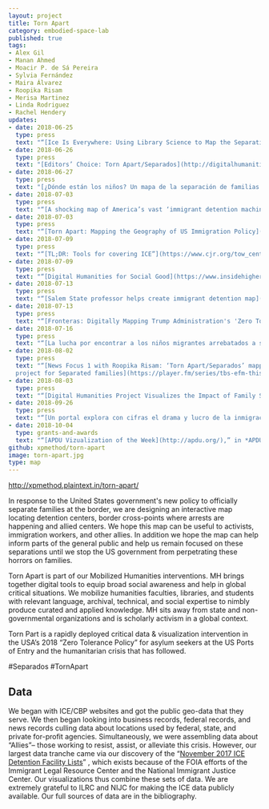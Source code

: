 ```yaml
---
layout: project
title: Torn Apart
category: embodied-space-lab
published: true
tags:
- Alex Gil
- Manan Ahmed
- Moacir P. de Sá Pereira
- Sylvia Fernández
- Maira Álvarez
- Roopika Risam
- Merisa Martinez
- Linda Rodriguez
- Rachel Hendery
updates:
- date: 2018-06-25
  type: press
  text: "“[Ice Is Everywhere: Using Library Science to Map the Separation Crisis](https://www.wired.com/story/ice-is-everywhere-using-library-science-to-map-child-separation/),” in *WIRED* by Emily Dreyfuss."
- date: 2018-06-26
  type: press
  text: "[Editors’ Choice: Torn Apart/Separados](http://digitalhumanitiesnow.org/2018/06/editors-choice-torn-apart-separados/) in *Digital Humanities Now* by Editors At-Large."
- date: 2018-06-27
  type: press
  text: "[¿Dónde están los niños? Un mapa de la separación de familias migrantes](http://www.eluniversal.com.mx/mundo/mapa-en-donde-estan-los-ninos-migrantes-separados-de-sus-familias) in *El Periódico* by Sylvia Fernández."
- date: 2018-07-03
  type: press
  text: "“[A shocking map of America’s vast ‘immigrant detention machine’](https://perma.cc/3TFX-6X8D),” in *CO.DESIGN* by Katharine Schwab."
- date: 2018-07-03
  type: press
  text: "“[Torn Apart: Mapping the Geography of US Immigration Policy](http://feministing.com/2018/07/03/torn-apart-mapping-the-geography-of-u-s-immigration-policy/),” in *Feministing* by Jess Fournier."
- date: 2018-07-09
  type: press
  text: "“[TL;DR: Tools for covering ICE”](https://www.cjr.org/tow_center/tldr-ice-crushers.php) in *Columbia Journalism Review* by Sam Thielman."
- date: 2018-07-09
  type: press
  text: "“[Digital Humanities for Social Good](https://www.insidehighered.com/news/2018/07/09/when-digital-humanities-meets-activism),” in *Inside Higher Education* by Lindsay McKenzie."
- date: 2018-07-13
  type: press
  text: "“[Salem State professor helps create immigrant detention map](http://www.salemnews.com/news/local_news/salem-state-professor-helps-create-immigrant-detention-map/article_c24baed6-b0d8-59fb-9c38-386b09824616.html),” in *The Salem News* by Dustin Luca (picked up by AP)."
- date: 2018-07-13
  type: press
  text: "“[Fronteras: Digitally Mapping Trump Administration's 'Zero Tolerance' Policy](http://www.tpr.org/post/fronteras-digitally-mapping-trump-administrations-zero-tolerance-policy),” in *All Things Considered* by Norma Martinez."
- date: 2018-07-16
  type: press
  text: "“[La lucha por encontrar a los niños migrantes arrebatados a sus padres](http://www.jornada.com.mx/sin-fronteras/2018/06/26/la-lucha-por-encontrar-a-los-ninos-migrantes-arrebatados-a-sus-padres-2993.html),” in *La Jornada* by Redacción Sin Fronteras."
- date: 2018-08-02
  type: press
  text: "“[News Focus 1 with Roopika Risam: ‘Torn Apart/Separados’ mapping
  project for Separated families](https://player.fm/series/tbs-efm-this-morning-1273459/ep-0801-news-focus-1-with-roopika-risam-torn-apartseparados-mapping-project-for-separated-families),” in *This Morning* by Alex Jensenn."
- date: 2018-08-03
  type: press
  text: "“[Digital Humanities Project Visualizes the Impact of Family Separations](https://www.libraryjournal.com/?detailStory=180803-Digital-Humanities-Project-Visualizes-the-Impact-of-Family-Separations),” in *Library Journal* by Lisa Peet."
- date: 2018-09-26
  type: press
  text: "“[Un portal explora con cifras el drama y lucro de la inmigración en el país](https://www.efe.com/efe/america/sociedad/un-portal-explora-con-cifras-el-drama-y-lucro-de-la-inmigracion-en-pais/20000013-3761457#),” in *Library Journal* by Lisa Peet."
- date: 2018-10-04
  type: grants-and-awards
  text: "“[APDU Vizualization of the Week](http://apdu.org/),” in *APDU Weekly* - October 4, 2018."
github: xpmethod/torn-apart
image: torn-apart.jpg
type: map
---
```


<http://xpmethod.plaintext.in/torn-apart/>

In response to the United States government's new policy to officially separate families at the border, we are designing an interactive map locating detention centers, border cross-points where arrests are happening and allied centers. We hope this map can be useful to activists, immigration workers, and other allies. In addition we hope the map can help inform parts of the general public and help us remain focused on these separations until we stop the US government from perpetrating these horrors on families.

Torn Apart is part of our Mobilized Humanities interventions. MH brings together digital tools to equip broad social awareness and help in global critical situations. We mobilize humanities faculties, libraries, and students with relevant language, archival, technical, and social expertise to nimbly produce curated and applied knowledge. MH sits away from state and non-governmental organizations and is scholarly activism in a global context.

Torn Part is a rapidly deployed critical data & visualization intervention in the USA’s 2018 “Zero Tolerance Policy” for asylum seekers at the US Ports of Entry and the humanitarian crisis that has followed.

\#Separados \#TornApart

## Data

We began with ICE/CBP websites and got the public geo-data that they serve. We then began looking into business records, federal records, and news records culling data about locations used by federal, state, and private for-profit agencies. Simultaneously, we were assembling data about “Allies”– those working to resist, assist, or alleviate this crisis. However, our largest data tranche came via our discovery of the “[November 2017 ICE Detention Facility Lists][1]” , which exists because of the FOIA efforts of the Immigrant Legal Resource Center and the National Immigrant Justice Center. Our visualizations thus combine these sets of data. We are extremely grateful to ILRC and NIJC for making the ICE data publicly available. Our full sources of data are in the bibliography.

[1]: https://immigrantjustice.org/staff/blog/ice-released-its-most-comprehensive-immigration-detention-data-yet
